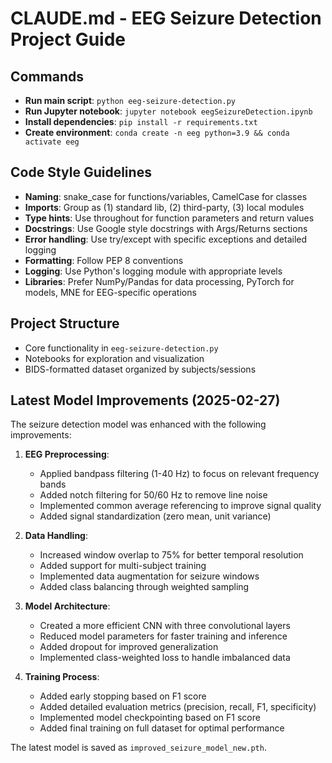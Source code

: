 # CLAUDE.md - EEG Seizure Detection Project Guide

## Commands
- **Run main script**: `python eeg-seizure-detection.py`
- **Run Jupyter notebook**: `jupyter notebook eegSeizureDetection.ipynb`
- **Install dependencies**: `pip install -r requirements.txt`
- **Create environment**: `conda create -n eeg python=3.9 && conda activate eeg`

## Code Style Guidelines
- **Naming**: snake_case for functions/variables, CamelCase for classes
- **Imports**: Group as (1) standard lib, (2) third-party, (3) local modules
- **Type hints**: Use throughout for function parameters and return values
- **Docstrings**: Use Google style docstrings with Args/Returns sections
- **Error handling**: Use try/except with specific exceptions and detailed logging
- **Formatting**: Follow PEP 8 conventions
- **Logging**: Use Python's logging module with appropriate levels
- **Libraries**: Prefer NumPy/Pandas for data processing, PyTorch for models, MNE for EEG-specific operations

## Project Structure
- Core functionality in `eeg-seizure-detection.py`
- Notebooks for exploration and visualization
- BIDS-formatted dataset organized by subjects/sessions

## Latest Model Improvements (2025-02-27)
The seizure detection model was enhanced with the following improvements:

1. **EEG Preprocessing**:
   - Applied bandpass filtering (1-40 Hz) to focus on relevant frequency bands
   - Added notch filtering for 50/60 Hz to remove line noise
   - Implemented common average referencing to improve signal quality
   - Added signal standardization (zero mean, unit variance)

2. **Data Handling**:
   - Increased window overlap to 75% for better temporal resolution
   - Added support for multi-subject training
   - Implemented data augmentation for seizure windows
   - Added class balancing through weighted sampling

3. **Model Architecture**:
   - Created a more efficient CNN with three convolutional layers
   - Reduced model parameters for faster training and inference
   - Added dropout for improved generalization
   - Implemented class-weighted loss to handle imbalanced data

4. **Training Process**:
   - Added early stopping based on F1 score
   - Added detailed evaluation metrics (precision, recall, F1, specificity)
   - Implemented model checkpointing based on F1 score
   - Added final training on full dataset for optimal performance

The latest model is saved as `improved_seizure_model_new.pth`.